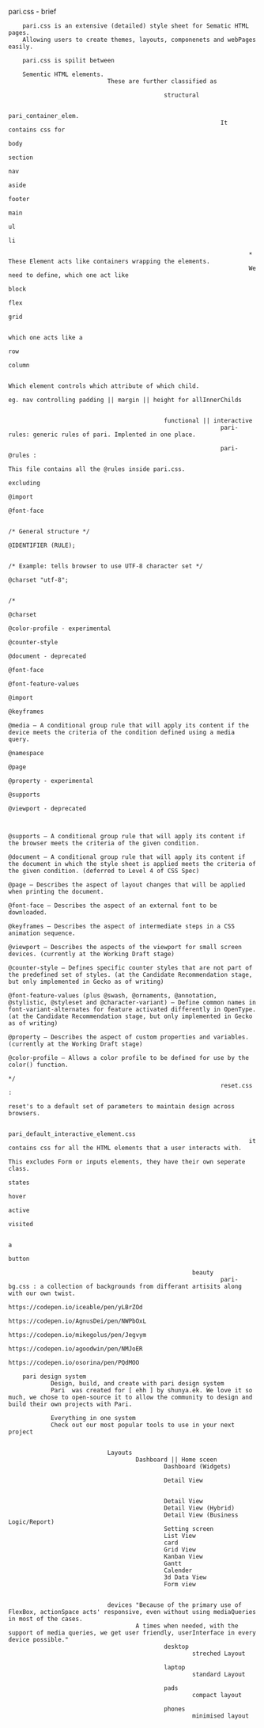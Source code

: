 pari.css - brief

        pari.css is an extensive (detailed) style sheet for Sematic HTML pages.
        Allowing users to create themes, layouts, componenets and webPages easily.

        pari.css is spilit between

        Sementic HTML elements.
                                These are further classified as 

                                                structural
                                                        
                                                        pari_container_elem.
                                                                It contains css for 
                                                                                body
                                                                                section
                                                                                nav
                                                                                aside
                                                                                footer
                                                                                main
                                                                                ul
                                                                                li

                                                                        * These Element acts like containers wrapping the elements.
                                                                        We need to define, which one act like 
                                                                                block
                                                                                flex
                                                                                grid

                                                                                which one acts like a 
                                                                                                row
                                                                                                column
                                                                        
                                                                        Which element controls which attribute of which child.
                                                                                eg. nav controlling padding || margin || height for allInnerChilds


                                                functional || interactive
                                                                pari-rules: generic rules of pari. Implented in one place.

                                                                pari-@rules :
                                                                                This file contains all the @rules inside pari.css.
                                                                                excluding
                                                                                        @import
                                                                                        @font-face 

                                                                                /* General structure */
                                                                                @IDENTIFIER (RULE);
                                                                                
                                                                                /* Example: tells browser to use UTF-8 character set */
                                                                                @charset "utf-8";
                                                                                
                                                                                /*
                                                                                @charset
                                                                                @color-profile - experimental
                                                                                @counter-style
                                                                                @document - deprecated
                                                                                @font-face
                                                                                @font-feature-values
                                                                                @import
                                                                                @keyframes
                                                                                @media — A conditional group rule that will apply its content if the device meets the criteria of the condition defined using a media query.
                                                                                @namespace
                                                                                @page
                                                                                @property - experimental
                                                                                @supports
                                                                                @viewport - deprecated
                                                                                
                                                                                
                                                                                @supports — A conditional group rule that will apply its content if the browser meets the criteria of the given condition.
                                                                                @document — A conditional group rule that will apply its content if the document in which the style sheet is applied meets the criteria of the given condition. (deferred to Level 4 of CSS Spec)
                                                                                @page — Describes the aspect of layout changes that will be applied when printing the document.
                                                                                @font-face — Describes the aspect of an external font to be downloaded.
                                                                                @keyframes — Describes the aspect of intermediate steps in a CSS animation sequence.
                                                                                @viewport — Describes the aspects of the viewport for small screen devices. (currently at the Working Draft stage)
                                                                                @counter-style — Defines specific counter styles that are not part of the predefined set of styles. (at the Candidate Recommendation stage, but only implemented in Gecko as of writing)
                                                                                @font-feature-values (plus @swash, @ornaments, @annotation, @stylistic, @styleset and @character-variant) — Define common names in font-variant-alternates for feature activated differently in OpenType. (at the Candidate Recommendation stage, but only implemented in Gecko as of writing)
                                                                                @property — Describes the aspect of custom properties and variables. (currently at the Working Draft stage)
                                                                                @color-profile — Allows a color profile to be defined for use by the color() function.
                                                                                */
                                                                reset.css : 
                                                                        reset's to a default set of parameters to maintain design across browsers.

                                                                pari_default_interactive_element.css
                                                                        it contains css for all the HTML elements that a user interacts with. 
                                                                        This excludes Form or inputs elements, they have their own seperate class.
                                                                                states
                                                                                        hover
                                                                                        active
                                                                                        visited

                                                                                a
                                                                                button

                                                        beauty
                                                                pari-bg.css	: a collection of backgrounds from differant artisits along with our own twist.
                                                                                https://codepen.io/iceable/pen/yLBrZOd
                                                                                https://codepen.io/AgnusDei/pen/NWPbOxL
                                                                                https://codepen.io/mikegolus/pen/Jegvym
                                                                                https://codepen.io/agoodwin/pen/NMJoER
                                                                                https://codepen.io/osorina/pen/PQdMOO

        pari design system	
                Design, build, and create with pari design system
                Pari  was created for [ ehh ] by shunya.ek. We love it so much, we chose to open-source it to allow the community to design and build their own projects with Pari.
                
                Everything in one system
                Check out our most popular tools to use in your next project


                                Layouts
                                        Dashboard || Home sceen
                                                Dashboard (Widgets)

                                                Detail View


                                                Detail View
                                                Detail View (Hybrid)
                                                Detail View (Business Logic/Report)
                                                Setting screen
                                                List View
                                                card
                                                Grid View
                                                Kanban View
                                                Gantt
                                                Calender
                                                3d Data View
                                                Form view


                                devices	"Because of the primary use of FlexBox, actionSpace acts' responsive, even without using mediaQueries in most of the cases.
                                        A times when needed, with the support of media queries, we get user friendly, userInterface in every device possible."	
                                                desktop	
                                                        streched Layout
                                                        
                                                laptop	
                                                        standard Layout
                                                        
                                                pads	
                                                        compact layout
                                                        
                                                phones	
                                                        minimised layout